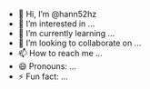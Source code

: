 - 👋 Hi, I’m @hann52hz
- 👀 I’m interested in ...
- 🌱 I’m currently learning ...
- 💞️ I’m looking to collaborate on ...
- 📫 How to reach me ...
- 😄 Pronouns: ...
- ⚡ Fun fact: ...

<!---
hann52hz/hann52hz is a ✨ special ✨ repository because its `README.md` (this file) appears on your GitHub profile.
You can click the Preview link to take a look at your changes.
--->
